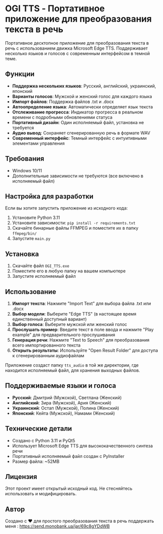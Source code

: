 # OGI TTS - Портативное приложение для преобразования текста в речь

Портативное десктопное приложение для преобразования текста в речь с использованием движка Microsoft Edge TTS. Поддерживает несколько языков и голосов с современным интерфейсом в темной теме.

## Функции

- **Поддержка нескольких языков**: Русский, английский, украинский, японский
- **Варианты голосов**: Мужской и женский голос для каждого языка
- **Импорт файлов**: Поддержка файлов .txt и .docx
- **Автоопределение языка**: Автоматически определяет язык текста
- **Отслеживание прогресса**: Индикатор прогресса в реальном времени с подробными обновлениями статуса
- **Портативный дизайн**: Один исполняемый файл, установка не требуется
- **Аудио вывод**: Сохраняет сгенерированную речь в формате WAV
- **Современный интерфейс**: Темный интерфейс с интуитивными элементами управления

## Требования

- Windows 10/11
- Дополнительные зависимости не требуются (все включено в исполняемый файл)

## Настройка для разработки

Если вы хотите запустить приложение из исходного кода:

1. Установите Python 3.11
2. Установите зависимости: `pip install -r requirements.txt`
3. Скачайте бинарные файлы FFMPEG и поместите их в папку `ffmpeg/bin/`
4. Запустите `main.py`

## Установка

1. Скачайте файл `OGI_TTS.exe`
2. Поместите его в любую папку на вашем компьютере
3. Запустите исполняемый файл

## Использование

1. **Импорт текста**: Нажмите "Import Text" для выбора файла .txt или .docx
2. **Выбор модели**: Выберите "Edge TTS" (в настоящее время единственный доступный вариант)
3. **Выбор голоса**: Выберите мужской или женский голос
4. **Прослушать пример**: Введите текст в поле ввода и нажмите "Play example" для предварительного прослушивания
5. **Генерация речи**: Нажмите "Text to Speech" для преобразования всего импортированного текста
6. **Открыть результаты**: Используйте "Open Result Folder" для доступа к сгенерированным аудиофайлам

Приложение создаст папку `tts_audio` в той же директории, где находится исполняемый файл, для хранения выходных файлов.

## Поддерживаемые языки и голоса

- **Русский**: Дмитрий (Мужской), Светлана (Женский)
- **Английский**: Зира (Мужской), Ария (Женский)
- **Украинский**: Остап (Мужской), Полина (Женский)
- **Японский**: Кейта (Мужской), Намами (Женский)

## Технические детали

- Создано с Python 3.11 и PyQt5
- Использует Microsoft Edge TTS для высококачественного синтеза речи
- Портативный исполняемый файл создан с PyInstaller
- Размер файла: ~52MB

## Лицензия

Этот проект имеет открытый исходный код. Не стесняйтесь использовать и модифицировать.

## Автор

Создано с ❤️ для простого преобразования текста в речь
поддержать меня : https://send.monobank.ua/jar/69c8gYDdWB

